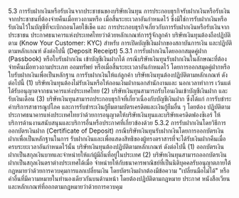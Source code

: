 5.3 การรับฝากเงินหรือรับเงินจากประชาชนของบริษัทเงินทุน
การประกอบธุรกิจรับฝากเงินหรือรับเงินจากประชาชนที่ต้องจ่ายคืนเมื่อทวงถามหรือ
เมื่อสิ้นระยะเวลาอันกําหนดไว้ ซึ่งมิใช่การรับฝากเงินหรือรับเงินไว้ในบัญชีที่จะเบิกถอนโดยใช้เช็ค และ
การประกอบธุรกิจเกี่ยวกับการรับฝากเงินหรือรับเงินจากประชาชน
ประกาศธนาคารแห่งประเทศไทยว่าด้วยหลักเกณฑ์การรู้จักลูกค้า
บริษัทเงินทุนต้องถือปฏิบัติตาม
(Know Your Customer: KYC) สำหรับ
การเปิดบัญชีเงินฝากของสถาบันการเงิน และปฏิบัติตามหลักเกณฑ์ ดังต่อไปนี้
(Deposit Receipt)
5.3.1 การรับฝากเงินโดยออกสมุดคู่ฝาก (Passbook) หรือใบรับฝากเงิน
เข้าบัญชีเงินฝากได้
กรณีบริษัทเงินทุนรับฝากเงินในลักษณะที่ต้องจ่ายคืนเมื่อทวงถามประเภท
ออมทรัพย์ หรือเมื่อสิ้นระยะเวลาอันกำหนดไว้ โดยการออกสมุดคู่ฝากหรือใบรับฝากเงินเพื่อเป็นหลักฐาน
การรับฝากเงินให้แก่ลูกค้า บริษัทเงินทุนต้องปฏิบัติตามหลักเกณฑ์ ดังต่อไปนี้
(1) บริษัทเงินทุนต้องไม่รับเงินหรือให้ถอนเงินฝากนอกสำนักงานและ
นอกเวลาทําการ เว้นแต่ได้รับอนุญาตจากธนาคารแห่งประเทศไทย
(2) บริษัทเงินทุนสามารถรับโอนเงินเข้าบัญชีเงินฝาก และรับเงินเดือน
(3) บริษัทเงินทุนสามารถประกอบธุรกิจที่เกี่ยวเนื่องกับบัญชีเงินฝาก ซึ่งได้แก่
การรับชำระค่าบริการสาธารณูปโภค และการรับชำระเงินกู้ยืมตามบัตรเครดิตและเงินกู้ยืมอื่น ๆ โดยต้อง
ปฏิบัติตามประกาศธนาคารแห่งประเทศไทยว่าด้วยการอนุญาตให้บริษัทเงินทุนและบริษัทเครดิตฟองซิเอร์
ให้บริการด้านงานสนับสนุนและบริการอื่นหรือประกาศที่เกี่ยวข้องด้วย
5.3.2 การรับฝากเงินโดยวิธีการออกบัตรเงินฝาก (Certificate of Deposit)
กรณีบริษัทเงินทุนรับฝากเงินโดยการออกบัตรเงินฝากเพื่อเป็นหลักฐานในการ
รับฝากเงินและเพื่อแสดงสิทธิของผู้ทรงตราสารที่จะได้รับเงินฝากคืนเมื่อครบระยะเวลาอันกำหนดไว้นั้น
บริษัทเงินทุนต้องปฏิบัติตามหลักเกณฑ์ ดังต่อไปนี้
(1) ออกบัตรเงินฝากเป็นสกุลเงินบาทและจำหน่ายให้แก่ผู้มีถิ่นที่อยู่ในประเทศ
(2) บริษัทเงินทุนสามารถออกบัตรเงินฝากเป็นสกุลเงินตราต่างประเทศได้เมื่อ
จำหน่ายให้กับธนาคารพาณิชย์ที่เป็นนิติบุคคลรับอนุญาตภายใต้กฎหมายว่าด้วยการควบคุมการแลกเปลี่ยนเงิน
โดยบัตรเงินฝากต้องมีข้อความ "เปลี่ยนมือไม่ได้" หรือคําอื่นที่มีความหมายในทํานองเดียวกันบนด้านหน้า
โดยต้องปฏิบัติตามกฎหมาย ประกาศ หนังสือเวียน และหลักเกณฑ์ที่ออกตามกฎหมายว่าด้วยการควบคุม
